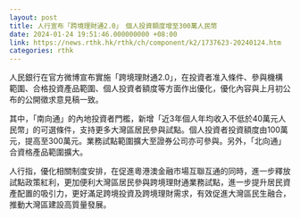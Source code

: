 ```yaml
---
layout: post
title: 人行宣布「跨境理財通2.0」　個人投資額度增至300萬人民幣
date: 2024-01-24 19:51:46.000000000 +08:00
link: https://news.rthk.hk/rthk/ch/component/k2/1737623-20240124.htm
categories: rthk
---
```


人民銀行在官方微博宣布實施「跨境理財通2.0」，在投資者准入條件、參與機構範圍、合格投資產品範圍、個人投資者額度等方面作出優化，優化內容與上月初公布的公開徵求意見稿一致。

其中，「南向通」的內地投資者門檻，新增「近3年個人年均收入不低於40萬元人民幣」的可選條件，支持更多大灣區居民參與試點。個人投資者投資額度由100萬元，提高至300萬元。業務試點範圍擴大至證券公司亦可參與。另外，「北向通」合資格產品範圍擴大。

人行指，優化相關制度安排，在促進粵港澳金融市場互聯互通的同時，進一步釋放試點政策紅利，更加便利大灣區居民參與跨境理財通業務試點，進一步提升居民資產配置的吸引力，更好滿足跨境投資及跨境理財需求，有效促進大灣區民生融合，推動大灣區建設高質量發展。
